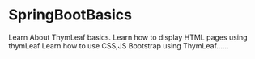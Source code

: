 # SpringBootBasics
Learn About ThymLeaf basics.
Learn how to display HTML pages using thymLeaf
Learn how to use CSS,JS Bootstrap using ThymLeaf......
